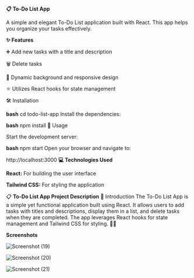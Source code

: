 **📋 To-Do List App**

A simple and elegant To-Do List application built with React. This app helps you organize your tasks effectively.

**✨ Features**

➕ Add new tasks with a title and description

🗑️ Delete tasks

🎨 Dynamic background and responsive design

⚛️ Utilizes React hooks for state management

🛠️ Installation



**bash**
cd todo-list-app
Install the dependencies:

**bash**
npm install
🚀 Usage

Start the development server:

**bash**
npm start
Open your browser and navigate to:

http://localhost:3000
**💻 Technologies Used**

**React:** For building the user interface

**Tailwind CSS:** For styling the application

📋 **To-Do List App Project Description**
🐣 Introduction
The To-Do List App is a simple yet functional application built using React. It allows users to add tasks with titles and descriptions, display them in a list, and delete tasks when they are completed. The app leverages React hooks for state management and Tailwind CSS for styling. 📝✨

**Screenshots**

![Screenshot (19)](https://github.com/user-attachments/assets/7917dcd7-271e-4f6c-a7dd-746ee4e83ad9)



![Screenshot (20)](https://github.com/user-attachments/assets/87824c1b-f620-4935-bb04-619845109591)



![Screenshot (21)](https://github.com/user-attachments/assets/6712d66a-f0f8-48d2-863c-896387a70e0f)
